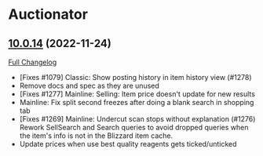 # Auctionator

## [10.0.14](https://github.com/Auctionator/Auctionator/tree/10.0.14) (2022-11-24)
[Full Changelog](https://github.com/Auctionator/Auctionator/compare/10.0.13...10.0.14) 

- [Fixes #1079] Classic: Show posting history in item history view (#1278)  
- Remove docs and spec as they are unused  
- [Fixes #1277] Mainline: Selling: Item price doesn't update for new results  
- Mainline: Fix split second freezes after doing a blank search in shopping tab  
- [Fixes #1269] Mainline: Undercut scan stops without explanation (#1276)  
    Rework SellSearch and Search queries to avoid dropped queries when the item's info is not in the Blizzard item cache.  
- Update prices when use best quality reagents gets ticked/unticked  
